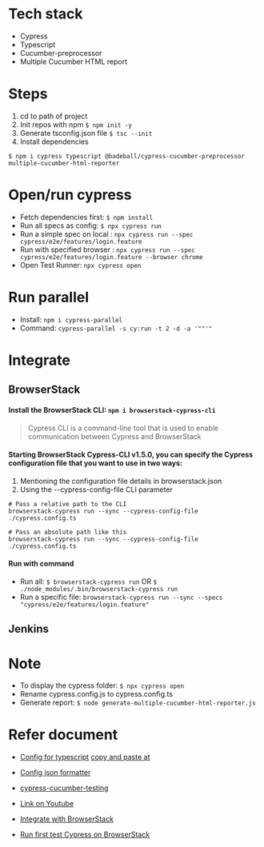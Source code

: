 # Tech stack
* Cypress
* Typescript
* Cucumber-preprocessor
* Multiple Cucumber HTML report

# Steps
1. cd to path of project
2. Init repos with npm
```$ npm init -y```
3. Generate tsconfig.json file
```$ tsc --init```
4. Install dependencies
```
$ npm i cypress typescript @badeball/cypress-cucumber-preprocessor multiple-cucumber-html-reporter
```
# Open/run cypress
* Fetch dependencies first: ```$ npm install```
* Run all specs as config: `$ npx cypress run`
* Run a simple spec on local : `npx cypress run --spec cypress/e2e/features/login.feature`
* Run with specified browser : `npx cypress run --spec cypress/e2e/features/login.feature --browser chrome`
* Open Test Runner: `npx cypress open`

# Run parallel
* Install: ```npm i cypress-parallel```
* Command: ```cypress-parallel -s cy:run -t 2 -d -a '""'"```

# Integrate
## BrowserStack
#### Install the BrowserStack CLI: ```npm i browserstack-cypress-cli```
> Cypress CLI is a command-line tool that is used to enable communication between Cypress and BrowserStack

#### Starting BrowserStack Cypress-CLI v1.5.0, you can specify the Cypress configuration file that you want to use in two ways:
1. Mentioning the configuration file details in browserstack.json
2. Using the --cypress-config-file CLI parameter
```
# Pass a relative path to the CLI
browserstack-cypress run --sync --cypress-config-file ./cypress.config.ts

# Pass an absolute path like this
browserstack-cypress run --sync --cypress-config-file ./cypress.config.ts
```
#### Run with command
* Run all: ```$ browserstack-cypress run```
OR ```$ ./node_modules/.bin/browserstack-cypress run```
* Run a specific file: 
```browserstack-cypress run --sync --specs "cypress/e2e/features/login.feature"```

## Jenkins

# Note
* To display the cypress folder: ```$ npx cypress open```
* Rename cypress.config.js to cypress.config.ts
* Generate report: ```$ node generate-multiple-cucumber-html-reporter.js```

# Refer document
* [Config for typescript](https://github.com/badeball/cypress-cucumber-preprocessor/blob/HEAD/docs/quick-start.md)
[copy and paste at](https://github.com/badeball/cypress-cucumber-preprocessor/blob/16e400c498ce8f6a13704c7b1513f26b48540428/examples/webpack-ts/cypress.config.ts)
* [Config json formatter](https://github.com/cucumber/json-formatter)

* [cypress-cucumber-testing](https://testingbot.com/resources/articles/cypress-cucumber-testing)
* [Link on Youtube](https://www.youtube.com/watch?v=3tkAoj1YNhI)
* [Integrate with BrowserStack](https://www.browserstack.com/docs/automate/cypress/configuration-file)
* [Run first test Cypress on BrowserStack](https://www.browserstack.com/docs/automate/cypress#Test_using_public_URL)
